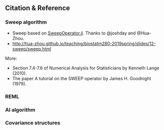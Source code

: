 ## Citation & Reference

### Sweep algorithm

* Sweep based on [SweepOperator.jl](https://github.com/joshday/SweepOperator.jl). Thanks to @joshday and @Hua-Zhou.
* http://hua-zhou.github.io/teaching/biostatm280-2019spring/slides/12-sweep/sweep.html

More:

*  Section 7.4-7.6 of Numerical Analysis for Statisticians by Kenneth Lange (2010).
* The paper A tutorial on the SWEEP operator by James H. Goodnight (1979).


### REML


### AI algorithm


### Covariance structures

